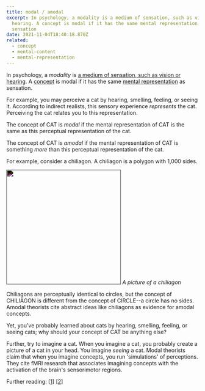 ```yaml
---
title: modal / amodal
excerpt: In psychology, a modality is a medium of sensation, such as vision or
  hearing. A concept is modal if it has the same mental representation as
  sensation
date: 2021-11-04T18:40:18.870Z
related:
  - concept
  - mental-content
  - mental-representation
---
```

In psychology, a *modality* is [a medium of sensation, such as vision or hearing](https://dictionary.apa.org/modality). A [concept](/posts/concept/) is modal if it has the same [mental representation](/posts/mental-representation/) as sensation.

For example, you may perceive a cat by hearing, smelling, feeling, or seeing it. According to indirect realists, this sensory experience *represents* the cat. Perceiving the cat relates you to this representation.

The concept of CAT is *modal* if the mental representation of CAT is the same as this perceptual representation of the cat.

The concept of CAT is *amodal* if the mental representation of CAT is something *more* than this perceptual representation of the cat.

For example, consider a chiliagon. A chiliagon is a polygon with 1,000 sides.

<div class="caption"> 
  <img src="/uploads/chiliagon.png" style="filter: invert(1)" width="300px"/>
  <em> A picture of a chiliagon </em>
</div>

Chiliagons are perceptually identical to circles, but the concept of CHILIAGON is different from the concept of CIRCLE--a circle has no sides. Amodal theorists cite abstract ideas like chiliagons as evidence for amodal concepts.

Yet, you've probably learned about cats by hearing, smelling, feeling, or seeing cats; why should your concept of CAT be anything else?

Further, try to imagine a cat. When you imagine a cat, you probably create a picture of a cat in your head. You imagine *seeing* a cat. Modal theorists claim that when you imagine concepts, you run 'simulations' of perceptions. They cite fMRI research that associates imagining concepts with the activation of the brain's sensorimotor regions.

Further reading: [[1]](https://www.annualreviews.org/doi/abs/10.1146/annurev.psych.59.103006.093639) [[2]](https://link.springer.com/article/10.1007/s11097-020-09678-y)
